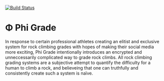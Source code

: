 [![Build Status](https://travis-ci.org/philipLutz/phi-grade-api.svg?branch=master)](https://travis-ci.org/philipLutz/phi-grade-api)

# &Phi; Phi Grade

In response to certain professional athletes creating an elitist and exclusive system for rock climbing grades with hopes of making their social media more exciting, Phi Grade intentionally introduces an encrypted and unneccessarily complicated way to grade rock climbs.  All rock climbing grading systems are a subjective attempt to quantify the difficulty for a human to climb a rock, and believeing that one can truthfully and consistently create such a system is naïve.